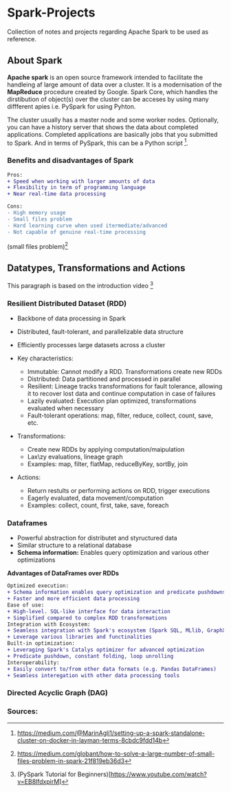 # Spark-Projects

Collection of notes and projects regarding Apache Spark to be used as reference.


## About Spark
**Apache spark** is an open source framework intended to facilitate the handleing af large amount of data over a cluster. It is a modernisation of the **MapReduce** procedure created by Google. Spark Core, which handles the dirstibution of object(s) over the cluster can be acceses by using many diffferent apies i.e. PySpark for using Pyhton.


The cluster usually has a master node and some worker nodes. Optionally, you can have a history server that shows the data about completed applications. Completed applications are basically jobs that you submitted to Spark. And in terms of PySpark, this can be a Python script [^MarinAgli1].

### Benefits and disadvantages of Spark


```diff
Pros:
+ Speed when working with larger amounts of data
+ Flexibility in term of programming language
+ Near real-time data processing

Cons:
- High memory usage
- Small files problem
- Hard learning curve when used itermediate/advanced
- Not capable of genuine real-time processing
```
(small files problem)[^Patil]

<!-- For '''diff reference:
+ text in green
- text in red
! text in orange
# text in gray
@@ text in purple (and bold)@@
-->

## Datatypes, Transformations and Actions

This paragraph is based on the introduction video [^Coder2j]

### Resilient Distributed Dataset (RDD)
- Backbone of data processing in Spark
- Distributed, fault-tolerant, and parallelizable data structure
- Efficiently processes large datasets across a cluster
- Key characteristics:
  - Immutable: Cannot modify a RDD. Transformations create new RDDs
  - Distributed: Data partitioned and processed in parallel
  - Resilient: Lineage tracks transformations for fault tolerance, allowing it to recover lost data and continue computation in case of failures
  - Lazily evaluated: Execution plan optimized, transformations evaluated when necessary
  - Fault-tolerant operations: map, filter, reduce, collect, count, save, etc.
 
- Transformations:
  - Create new RDDs by applying computation/maipulation
  - Lax\zy evaluations, lineage graph
  - Examples: map, filter, flatMap, reduceByKey, sortBy, join

- Actions:
  - Return restults or performing actions on RDD, trigger executions
  - Eagerly evaluated, data movement/computation
  - Examples: collect, count, first, take, save, foreach
    
### Dataframes
- Powerful abstraction for distributet and styructured data
- Similar structure to a relational database
- **Schema information:** Enables query optimization and various other optimizations

**Advantages of DataFrames over RDDs**
```diff
Optimized execution:
+ Schema information enables query optimization and predicate pushdowns
+ Faster and more efficient data processing
Ease of use:
+ High-level. SQL-like interface for data interaction
+ Simplified compared to complex RDD transformations
Integration with Ecosystem:
+ Seamless integration with Spark's ecosystem (Spark SQL, MLlib, GraphX)
+ Leverage various libraries and functinalities
Built-in optimization:
+ Leveraging Spark's Catalys optimizer for advanced optimization
+ Predicate pushdown, constant folding, loop unrolling
Interoperability:
+ Easily convert to/from other data formats (e.g. Pandas DataFrames)
+ Seamless interegation with other data processing tools
```


### Directed Acyclic Graph (DAG)

### Sources:

[^MarinAgli1]: https://medium.com/@MarinAgli1/setting-up-a-spark-standalone-cluster-on-docker-in-layman-terms-8cbdc9fdd14b

[^Coder2j]: (PySpark Tutorial for Beginners)[https://www.youtube.com/watch?v=EB8lfdxpirM]

[^Patil]: https://medium.com/globant/how-to-solve-a-large-number-of-small-files-problem-in-spark-21f819eb36d3
